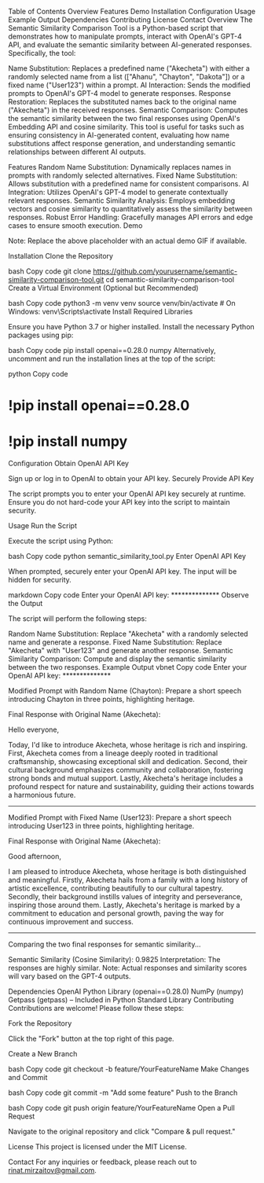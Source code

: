 Table of Contents
Overview
Features
Demo
Installation
Configuration
Usage
Example Output
Dependencies
Contributing
License
Contact
Overview
The Semantic Similarity Comparison Tool is a Python-based script that demonstrates how to manipulate prompts, interact with OpenAI's GPT-4 API, and evaluate the semantic similarity between AI-generated responses. Specifically, the tool:

Name Substitution: Replaces a predefined name ("Akecheta") with either a randomly selected name from a list (["Ahanu", "Chayton", "Dakota"]) or a fixed name ("User123") within a prompt.
AI Interaction: Sends the modified prompts to OpenAI's GPT-4 model to generate responses.
Response Restoration: Replaces the substituted names back to the original name ("Akecheta") in the received responses.
Semantic Comparison: Computes the semantic similarity between the two final responses using OpenAI's Embedding API and cosine similarity.
This tool is useful for tasks such as ensuring consistency in AI-generated content, evaluating how name substitutions affect response generation, and understanding semantic relationships between different AI outputs.

Features
Random Name Substitution: Dynamically replaces names in prompts with randomly selected alternatives.
Fixed Name Substitution: Allows substitution with a predefined name for consistent comparisons.
AI Integration: Utilizes OpenAI's GPT-4 model to generate contextually relevant responses.
Semantic Similarity Analysis: Employs embedding vectors and cosine similarity to quantitatively assess the similarity between responses.
Robust Error Handling: Gracefully manages API errors and edge cases to ensure smooth execution.
Demo

Note: Replace the above placeholder with an actual demo GIF if available.

Installation
Clone the Repository

bash
Copy code
git clone https://github.com/yourusername/semantic-similarity-comparison-tool.git
cd semantic-similarity-comparison-tool
Create a Virtual Environment (Optional but Recommended)

bash
Copy code
python3 -m venv venv
source venv/bin/activate  # On Windows: venv\Scripts\activate
Install Required Libraries

Ensure you have Python 3.7 or higher installed. Install the necessary Python packages using pip:

bash
Copy code
pip install openai==0.28.0 numpy
Alternatively, uncomment and run the installation lines at the top of the script:

python
Copy code
# !pip install openai==0.28.0
# !pip install numpy
Configuration
Obtain OpenAI API Key

Sign up or log in to OpenAI to obtain your API key.
Securely Provide API Key

The script prompts you to enter your OpenAI API key securely at runtime. Ensure you do not hard-code your API key into the script to maintain security.

Usage
Run the Script

Execute the script using Python:

bash
Copy code
python semantic_similarity_tool.py
Enter OpenAI API Key

When prompted, securely enter your OpenAI API key. The input will be hidden for security.

markdown
Copy code
Enter your OpenAI API key: **************
Observe the Output

The script will perform the following steps:

Random Name Substitution: Replace "Akecheta" with a randomly selected name and generate a response.
Fixed Name Substitution: Replace "Akecheta" with "User123" and generate another response.
Semantic Similarity Comparison: Compute and display the semantic similarity between the two responses.
Example Output
vbnet
Copy code
Enter your OpenAI API key: **************

Modified Prompt with Random Name (Chayton):
Prepare a short speech introducing Chayton in three points, highlighting heritage.

Final Response with Original Name (Akecheta):

Hello everyone,

Today, I'd like to introduce Akecheta, whose heritage is rich and inspiring. First, Akecheta comes from a lineage deeply rooted in traditional craftsmanship, showcasing exceptional skill and dedication. Second, their cultural background emphasizes community and collaboration, fostering strong bonds and mutual support. Lastly, Akecheta's heritage includes a profound respect for nature and sustainability, guiding their actions towards a harmonious future.

--------------------------------------------------------------------------------

Modified Prompt with Fixed Name (User123):
Prepare a short speech introducing User123 in three points, highlighting heritage.

Final Response with Original Name (Akecheta):

Good afternoon,

I am pleased to introduce Akecheta, whose heritage is both distinguished and meaningful. Firstly, Akecheta hails from a family with a long history of artistic excellence, contributing beautifully to our cultural tapestry. Secondly, their background instills values of integrity and perseverance, inspiring those around them. Lastly, Akecheta's heritage is marked by a commitment to education and personal growth, paving the way for continuous improvement and success.

--------------------------------------------------------------------------------

Comparing the two final responses for semantic similarity...

Semantic Similarity (Cosine Similarity): 0.9825
Interpretation: The responses are highly similar.
Note: Actual responses and similarity scores will vary based on the GPT-4 outputs.

Dependencies
OpenAI Python Library (openai==0.28.0)
NumPy (numpy)
Getpass (getpass) – Included in Python Standard Library
Contributing
Contributions are welcome! Please follow these steps:

Fork the Repository

Click the "Fork" button at the top right of this page.

Create a New Branch

bash
Copy code
git checkout -b feature/YourFeatureName
Make Changes and Commit

bash
Copy code
git commit -m "Add some feature"
Push to the Branch

bash
Copy code
git push origin feature/YourFeatureName
Open a Pull Request

Navigate to the original repository and click "Compare & pull request."

License
This project is licensed under the MIT License.

Contact
For any inquiries or feedback, please reach out to rinat.mirzaitov@gmail.com.
